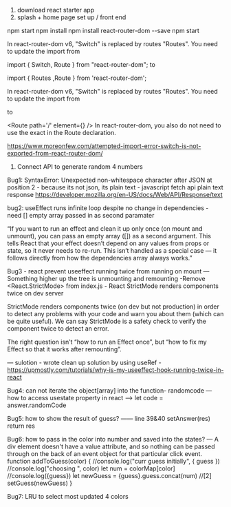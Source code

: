 1. download react starter app
2. splash + home page set up / front end

npm start
npm install
npm install react-router-dom --save
npm start

In react-router-dom v6, "Switch" is replaced by routes "Routes". You need to update the import from

import { Switch, Route } from "react-router-dom";
to

import { Routes ,Route } from 'react-router-dom';

In react-router-dom v6, "Switch" is replaced by routes "Routes". You need to update the import from



<Route path="/" component={Home} />
to

<Route path='/' element={<Home/>} />
In react-router-dom, you also do not need to use the exact in the Route declaration.

https://www.moreonfew.com/attempted-import-error-switch-is-not-exported-from-react-router-dom/


1. Connect API to generate random 4 numbers

Bug1: SyntaxError: Unexpected non-whitespace character after JSON at position 2 - because its not json, its plain text - javascript fetch api plain text response
https://developer.mozilla.org/en-US/docs/Web/API/Response/text


bug2: useEffect runs infinite loop despite no change in dependencies - need [] empty array passed in as second paramater

“If you want to run an effect and clean it up only once (on mount and unmount), you can pass an empty array ([]) as a second argument. This tells React that your effect doesn’t depend on any values from props or state, so it never needs to re-run. This isn’t handled as a special case — it follows directly from how the dependencies array always works.”

Bug3 - react prevent useeffect running twice from running on mount — Something higher up the tree is unmounting and remounting -Remove <React.StrictMode> from index.js  - React StrictMode renders components twice on dev server

StrictMode renders components twice (on dev but not production) in order to detect any problems with your code and warn you about them (which can be quite useful). We can say StrictMode is a safety check to verify the component twice to detect an error.

The right question isn’t “how to run an Effect once”, but “how to fix my Effect so that it works after remounting”.

— sulotion - wrote clean up solution by using useRef - https://upmostly.com/tutorials/why-is-my-useeffect-hook-running-twice-in-react


Bug4: can not iterate the object[array] into the function- randomcode — how to access usestate property in react —>         let code = answer.randomCode


Bug5: how to show the result of guess?  ——  line 39&40   setAnswer(res)  return res


Bug6: how to pass in the color into number and saved into the states?  —
A div element doesn't have a value attribute, and so nothing can be passed through on the back of an event object for that particular click event.
 function addToGuess(color) {
        //console.log("curr guess initially", { guess })
        //console.log("choosing ", color)
        let num = colorMap[color]
        //console.log({guess})
        let newGuess = {guess}.guess.concat(num)
         //[2]
        setGuess(newGuess)
    }




Bug7: LRU to select most updated 4 colors
